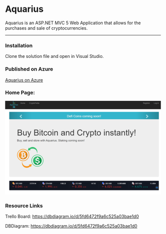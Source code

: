 # Aquarius

Aquarius is an ASP.NET MVC 5 Web Application that allows for the purchases and sale of cryptocurrencies.

------

### Installation

Clone the solution file and open in Visual Studio.



### Published on Azure

[Aquarius on Azure](https://aquariuswebmvc.azurewebsites.net/)

### Home Page:
![Home Page](/Aquarius.WebMVC/Content/Images/Screenshot.PNG)

### Resource Links

Trello Board:
https://dbdiagram.io/d/5fd6472f9a6c525a03bae1d0

DBDiagram:
https://dbdiagram.io/d/5fd6472f9a6c525a03bae1d0







